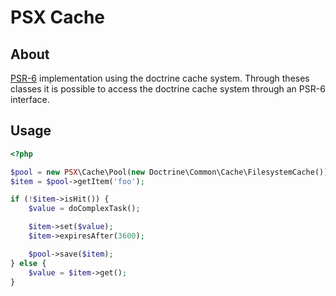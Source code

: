 PSX Cache
===

## About

[PSR-6](http://www.php-fig.org/psr/psr-6/) implementation using the doctrine 
cache system. Through theses classes it is possible to access the doctrine cache
system through an PSR-6 interface.

## Usage

```php
<?php

$pool = new PSX\Cache\Pool(new Doctrine\Common\Cache\FilesystemCache());
$item = $pool->getItem('foo');

if (!$item->isHit()) {
    $value = doComplexTask();

    $item->set($value);
    $item->expiresAfter(3600);

    $pool->save($item);
} else {
    $value = $item->get();
}

```
